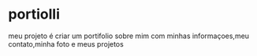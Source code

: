 # portiolli
meu projeto é criar um portifolio sobre mim com minhas informaçoes,meu contato,minha foto e meus projetos
